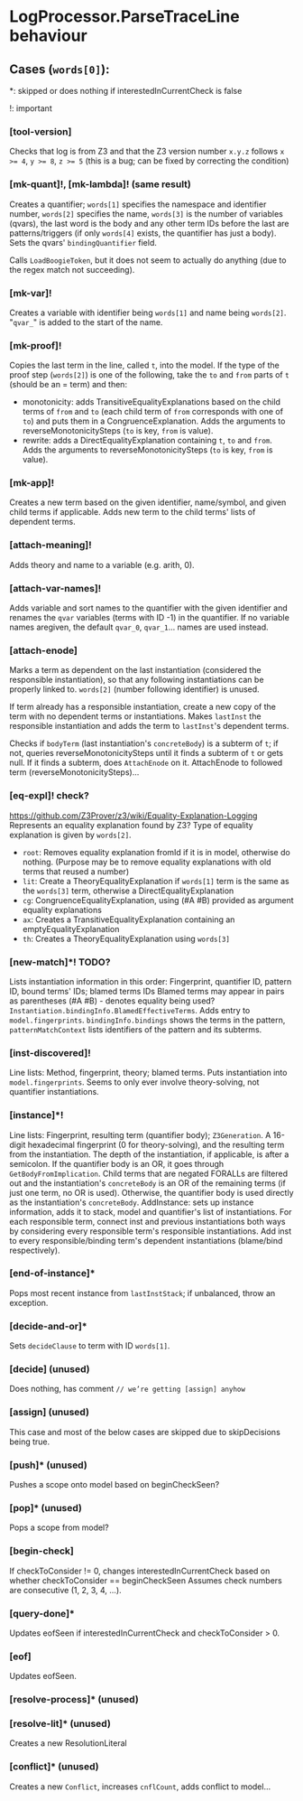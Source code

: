# LogProcessor.ParseTraceLine behaviour

## Cases (`words[0]`):
*: skipped or does nothing if interestedInCurrentCheck is false

!: important

### [tool-version]
Checks that log is from Z3 and that the Z3 version number `x.y.z` follows `x >= 4`, `y >= 8`, `z >= 5` (this is a bug; can be fixed by correcting the condition) 

### [mk-quant]!, [mk-lambda]! (same result)
Creates a quantifier; 
`words[1]` specifies the namespace and identifier number, `words[2]` specifies the name, `words[3]` is the number of variables (qvars), the last word is the body and any other term IDs before the last are patterns/triggers (if only `words[4]` exists, the quantifier has just a body).
Sets the qvars' `bindingQuantifier` field.

Calls `LoadBoogieToken`, but it does not seem to actually do anything (due to the regex match not succeeding).

### [mk-var]!
Creates a variable with identifier being `words[1]` and name being `words[2]`. "`qvar_`" is added to the start of the name.

### [mk-proof]!
Copies the last term in the line, called `t`, into the model. If the type of the proof step (`words[2]`) is one of the following, take the `to` and `from` parts of `t` (should be an = term) and then:
- monotonicity: adds TransitiveEqualityExplanations based on the child terms of `from` and `to` (each child term of `from` corresponds with one of `to`) and puts them in a CongruenceExplanation. Adds the arguments to reverseMonotonicitySteps (`to` is key, `from` is value).
- rewrite: adds a DirectEqualityExplanation containing `t`, `to` and `from`. Adds the arguments to reverseMonotonicitySteps (`to` is key, `from` is value).

### [mk-app]!
Creates a new term based on the given identifier, name/symbol, and given child terms if applicable.
Adds new term to the child terms' lists of dependent terms.

### [attach-meaning]!
Adds theory and name to a variable (e.g. arith, 0).

### [attach-var-names]!
Adds variable and sort names to the quantifier with the given identifier and renames the `qvar` variables (terms with ID -1) in the quantifier. If no variable names aregiven, the default `qvar_0`, `qvar_1`... names are used instead.

### [attach-enode]
Marks a term as dependent on the last instantiation (considered the responsible instantiation), so that any following instantiations can be properly linked to. `words[2]` (number following identifier) is unused.

If term already has a responsible instantiation, create a new copy of the term with no dependent terms or instantiations. Makes `lastInst` the responsible instantiation and adds the term to `lastInst`'s dependent terms.

Checks if `bodyTerm` (last instantiation's `concreteBody`) is a subterm of `t`; if not, queries reverseMonotonicitySteps until it finds a subterm  of `t` or gets null. If it finds a subterm, does `AttachEnode` on it.
AttachEnode to followed term (reverseMonotonicitySteps)...

### [eq-expl]! check?
https://github.com/Z3Prover/z3/wiki/Equality-Explanation-Logging
Represents an equality explanation found by Z3?
Type of equality explanation is given by `words[2]`.
- `root`: Removes equality explanation fromId if it is in model, otherwise do nothing. (Purpose may be to remove equality explanations with old terms that reused a number)
- `lit`: Create a TheoryEqualityExplanation if `words[1]` term is the same as the `words[3]` term, otherwise a DirectEqualityExplanation
- `cg`: CongruenceEqualityExplanation, using (#A #B) provided as argument equality explanations
- `ax`: Creates a TransitiveEqualityExplanation containing an emptyEqualityExplanation
- `th`: Creates a TheoryEqualityExplanation using `words[3]`

### [new-match]*! TODO?
Lists instantiation information in this order: Fingerprint, quantifier ID, pattern ID, bound terms' IDs; blamed terms IDs
Blamed terms may appear in pairs as parentheses (#A #B) - denotes equality being used?
`Instantiation.bindingInfo.BlamedEffectiveTerms`.
Adds entry to `model.fingerprints`. `bindingInfo.bindings` shows the terms in the pattern, `patternMatchContext` lists identifiers of the pattern and its subterms.

### [inst-discovered]!
Line lists: Method, fingerprint, theory; blamed terms.
Puts instantiation into `model.fingerprints`.
Seems to only ever involve theory-solving, not quantifier instantiations.

### [instance]*!
Line lists: Fingerprint, resulting term (quantifier body); `Z3Generation`.
A 16-digit hexadecimal fingerprint (0 for theory-solving), and the resulting term from the instantiation. The depth of the instantiation, if applicable, is after a semicolon.
If the quantifier body is an OR, it goes through `GetBodyFromImplication`. 
Child terms that are negated FORALLs are filtered out and the instantiation's `concreteBody` is an OR of the remaining terms (if just one term, no OR is used).
Otherwise, the quantifier body is used directly as the instantiation's `concreteBody`.
AddInstance: sets up instance information, adds it to stack, model and quantifier's list of instantiations.
For each responsible term, connect inst and previous instantiations both ways by considering every responsible term's responsible instantiations. Add inst to every responsible/binding term's dependent instantiations (blame/bind respectively).

### [end-of-instance]*
Pops most recent instance from `lastInstStack`; if unbalanced, throw an exception.

### [decide-and-or]*
Sets `decideClause` to term with ID `words[1]`.

### [decide] (unused)
Does nothing, has comment `// we’re getting [assign] anyhow`

### [assign] (unused)
This case and most of the below cases are skipped due to skipDecisions being true.

### [push]* (unused)
Pushes a scope onto model based on beginCheckSeen?

### [pop]* (unused)
Pops a scope from model?

### [begin-check]
If checkToConsider != 0, changes interestedInCurrentCheck based on whether checkToConsider == beginCheckSeen
Assumes check numbers are consecutive (1, 2, 3, 4, ...).

### [query-done]*
Updates eofSeen if interestedInCurrentCheck and checkToConsider > 0.

### [eof]
Updates eofSeen.

### [resolve-process]* (unused)

### [resolve-lit]* (unused)
Creates a new ResolutionLiteral

### [conflict]* (unused)
Creates a new `Conflict`, increases `cnflCount`, adds conflict to model...